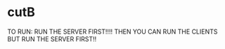 # cutB
TO RUN:
	RUN THE SERVER FIRST!!!!
	THEN YOU CAN RUN THE CLIENTS 
	BUT RUN THE SERVER FIRST!!

